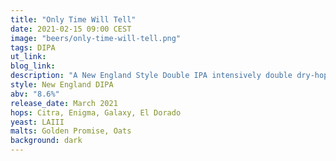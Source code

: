 ```yaml
---
title: "Only Time Will Tell"
date: 2021-02-15 09:00 CEST
image: "beers/only-time-will-tell.png"
tags: DIPA
ut_link:
blog_link:
description: "A New England Style Double IPA intensively double dry-hopped with Citra, Enigma, Galaxy and El Dorado."
style: New England DIPA
abv: "8.6%"
release_date: March 2021
hops: Citra, Enigma, Galaxy, El Dorado
yeast: LAIII
malts: Golden Promise, Oats
background: dark
---
```

